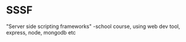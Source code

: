 # SSSF
"Server side scripting frameworks" -school course, using web dev tool, express, node, mongodb etc
